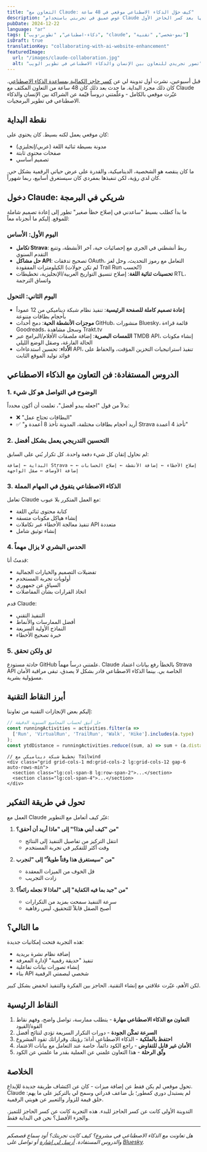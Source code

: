```yaml
---
title: "التعاون مع Claude: كيف حوّل الذكاء الاصطناعي موقعي في 48 ساعة"
description: "غوص عميق في تجربتي باستخدام Claude لتطوير موقعي الشخصي، من إصلاح الأخطاء إلى تنفيذ ميزات معقدة - دروس تعلمتها بعد كسر الحاجز الأول."
pubDate: 2024-12-22
language: "ar"
tags: ["ذكاء-اصطناعي", "تطوير-ويب", "claude", "نمو-شخصي", "تقنية"]
isDraft: true
translationKey: "collaborating-with-ai-website-enhancement"
featuredImage:
  url: "/images/claude-collaboration.jpg"
  alt: "تصور تجريدي للتعاون بين الإنسان والذكاء الاصطناعي في تطوير الويب"
---
```


قبل أسبوعين، نشرت أول تدوينة لي عن [كسر حاجز الكمالية بمساعدة الذكاء الاصطناعي](/ar/blog/ai-blogging-barrier-broken). كان ذلك مجرد البداية. ما حدث بعد ذلك كان 48 ساعة من التعاون المكثف مع Claude غيّرت موقعي بالكامل - وعلّمتني دروساً قيّمة عن الشراكة بين الإنسان والذكاء الاصطناعي في تطوير البرمجيات.

## نقطة البداية

كان موقعي يعمل لكنه بسيط. كان يحتوي على:
- مدونة بسيطة ثنائية اللغة (عربي/إنجليزي)
- صفحات محتوى ثابتة
- تصميم أساسي

ما كان ينقصه هو الشخصية، الديناميكية، والقدرة على عرض حياتي الرقمية بشكل حي. كان لدي رؤية، لكن تنفيذها بمفردي كان سيستغرق أسابيع، ربما شهوراً.

## دخول Claude: شريكي في البرمجة

ما بدأ كطلب بسيط "ساعدني في إصلاح خطأ صغير" تطور إلى إعادة تصميم شاملة للموقع. إليكم ما أنجزناه معاً:

### اليوم الأول: الأساس
- **تكامل Strava**: ربط أنشطتي في الجري مع إحصائيات حية، آخر الأنشطة، وتتبع التقدم السنوي
- **حل مشاكل API**: تصحيح تدفقات OAuth، التعامل مع رموز التحديث، وحل لغز الكيلومترات المفقودة (لم تكن جولات Trail Run تُحسب!)
- **تحسينات ثنائية اللغة**: إصلاح تنسيق التواريخ العربية/الإنجليزية، تخطيطات RTL، واتساق الترجمة

### اليوم الثاني: التحول
- **إعادة تصميم كاملة للصفحة الرئيسية**: تنفيذ نظام شبكة ديناميكي من 12 عموداً بأحجام بطاقات متنوعة
- **موجزات الأنشطة الحية**: دمج أحداث GitHub، منشورات Bluesky، قائمة قراءة Goodreads، وسجل مشاهدة Trakt.tv
- **اللمسات البصرية**: إضافة ملصقات الأفلام/البرامج عبر TMDB API، إنشاء مكونات الحالة الفارغة، وصقل الوضع الليلي
- **الأداء**: تحسين استدعاءات API، تنفيذ استراتيجيات التخزين المؤقت، والحفاظ على فوائد توليد الموقع الثابت

## الدروس المستفادة: فن التعاون مع الذكاء الاصطناعي

### 1. الوضوح في التواصل هو كل شيء
بدلاً من قول "اجعله يبدو أفضل"، تعلمت أن أكون محدداً:
- ❌ "البطاقات تحتاج عمل"
- ✅ "أريد أحجام بطاقات مختلفة، المدونة تأخذ 8 أعمدة و Strava تأخذ 4 أعمدة"

### 2. التحسين التدريجي يعمل بشكل أفضل
لم نحاول إتقان كل شيء دفعة واحدة. كل تكرار بُني على السابق:
```
البداية ← إضافة Strava ← إصلاح الأخطاء ← إضافة الأنشطة ← إصلاح الحسابات ← إضافة الأوصاف ← صقل الواجهة
```

### 3. الذكاء الاصطناعي يتفوق في المهام المملة
تعامل Claude مع العمل المتكرر بلا عيوب:
- كتابة محتوى ثنائي اللغة
- إنشاء هياكل مكونات متسقة
- تنفيذ معالجة الأخطاء عبر تكاملات API متعددة
- إنشاء توثيق شامل

### 4. الحدس البشري لا يزال مهماً
قدمتُ أنا:
- تفضيلات التصميم والخيارات الجمالية
- أولويات تجربة المستخدم
- السياق عن جمهوري
- اتخاذ القرارات بشأن المفاضلات

قدم Claude:
- التنفيذ التقني
- أفضل الممارسات والأنماط
- النماذج الأولية السريعة
- خبرة تصحيح الأخطاء

### 5. ثق ولكن تحقق
حادثة مستودع GitHub علمتني درساً مهماً. Claude بالخطأ رفع بيانات اعتماد Strava API الخاصة بي. بينما الذكاء الاصطناعي قادر بشكل لا يصدق، تبقى مراقبة الأمان مسؤولية بشرية.

## أبرز النقاط التقنية

إليكم بعض الإنجازات التقنية من تعاوننا:

```typescript
// حل أنيق لحساب المجاميع السنوية الدقيقة
const runningActivities = activities.filter(a => 
  ['Run', 'VirtualRun', 'TrailRun', 'Walk', 'Hike'].includes(a.type)
);
const ytdDistance = runningActivities.reduce((sum, a) => sum + (a.distance / 1000), 0);
```

```astro
// تخطيط شبكة ديناميكي مع Tailwind
<div class="grid grid-cols-1 md:grid-cols-2 lg:grid-cols-12 gap-6 auto-rows-min">
  <section class="lg:col-span-8 lg:row-span-2">...</section>
  <section class="lg:col-span-4">...</section>
</div>
```

## تحول في طريقة التفكير

العمل مع Claude غيّر كيف أتعامل مع التطوير:

1. **من "كيف أبني هذا؟" إلى "ماذا أريد أن أحقق؟"**
   - انتقل التركيز من تفاصيل التنفيذ إلى النتائج
   - وقت أكثر للتفكير في تجربة المستخدم

2. **من "سيستغرق هذا وقتاً طويلاً" إلى "لنجرب"**
   - قل الخوف من الميزات المعقدة
   - زادت التجريب

3. **من "جيد بما فيه الكفاية" إلى "لماذا لا نجعله رائعاً؟"**
   - سرعة التنفيذ سمحت بمزيد من التكرارات
   - أصبح الصقل قابلاً للتحقيق، ليس رفاهية

## ما التالي؟

هذه التجربة فتحت إمكانيات جديدة:
- إضافة نظام نشرة بريدية
- تنفيذ "حديقة رقمية" لإدارة المعرفة
- إنشاء تصورات بيانات تفاعلية
- بناء API شخصي لبصمتي الرقمية

لكن الأهم، غيّرت علاقتي مع إنشاء التقنية. الحاجز بين الفكرة والتنفيذ انخفض بشكل كبير.

## النقاط الرئيسية

1. **التعاون مع الذكاء الاصطناعي مهارة** - يتطلب ممارسة، تواصل واضح، وفهم نقاط القوة/القيود
2. **السرعة تمكّن الجودة** - دورات التكرار السريعة تؤدي لنتائج أفضل
3. **احتفظ بالملكية** - الذكاء الاصطناعي أداة؛ رؤيتك وقراراتك تقود المشروع
4. **الأمان غير قابل للتفاوض** - راجع الكود دائماً، خاصة عند التعامل مع بيانات الاعتماد
5. **وثّق الرحلة** - هذا التعاون علمني عن العملية بقدر ما علمني عن الكود

## الخلاصة

تحول موقعي لم يكن فقط عن إضافة ميزات - كان عن اكتشاف طريقة جديدة للإبداع. Claude لم يستبدل دوري كمطور؛ بل ضاعف قدراتي وسمح لي بالتركيز على ما يهم: خلق قيمة للزوار والتعبير عن هويتي الرقمية.

التدوينة الأولى كانت عن كسر الحاجز للبدء. هذه التجربة كانت عن كسر الحاجز للتميز. والجزء الأفضل؟ نحن في البداية فقط.

---

*هل تعاونت مع الذكاء الاصطناعي في مشروع؟ كيف كانت تجربتك؟ أود سماع قصصكم والدروس المستفادة. [أرسل لي إشارة](/ar/contact) أو تواصل على [Bluesky](https://bsky.app/profile/abdla.box).*